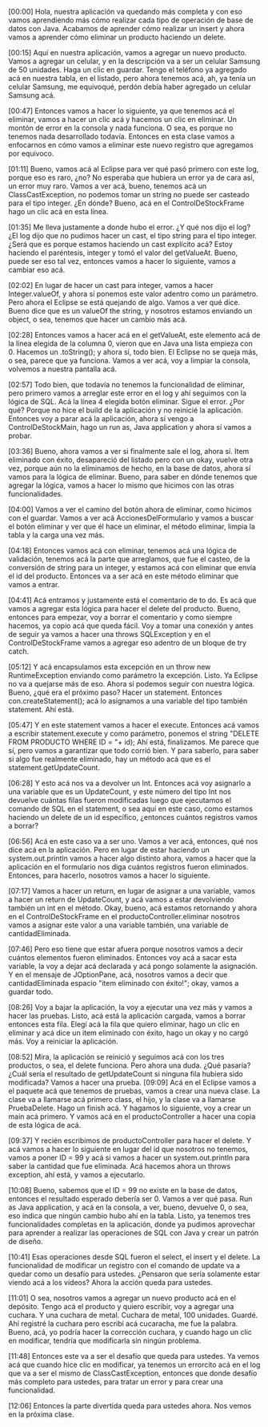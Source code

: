 [00:00] Hola, nuestra aplicación va quedando más completa y con eso vamos aprendiendo más cómo realizar cada tipo de operación de base de datos con Java. Acabamos de aprender cómo realizar un insert y ahora vamos a aprender cómo eliminar un producto haciendo un delete.

[00:15] Aquí en nuestra aplicación, vamos a agregar un nuevo producto. Vamos a agregar un celular, y en la descripción va a ser un celular Samsung de 50 unidades. Haga un clic en guardar. Tengo el teléfono ya agregado acá en nuestra tabla, en el listado, pero ahora tenemos acá, ah, ya tenía un celular Samsung, me equivoqué, perdón debía haber agregado un celular Samsung acá.

[00:47] Entonces vamos a hacer lo siguiente, ya que tenemos acá el eliminar, vamos a hacer un clic acá y hacemos un clic en eliminar. Un montón de error en la consola y nada funciona. O sea, es porque no tenemos nada desarrollado todavía. Entonces en esta clase vamos a enfocarnos en cómo vamos a eliminar este nuevo registro que agregamos por equivoco.

[01:11] Bueno, vamos acá al Eclipse para ver qué pasó primero con este log, porque eso es raro, ¿no? No esperaba que hubiera un error ya de cara así, un error muy raro. Vamos a ver acá, bueno, tenemos acá un ClassCastException, no podemos tomar un string no puede ser casteado para el tipo integer. ¿En dónde? Bueno, acá en el ControlDeStockFrame hago un clic acá en esta línea.

[01:35] Me lleva justamente a donde hubo el error. ¿Y qué nos dijo el log? ¿El log dijo que no pudimos hacer un cast, el tipo string para el tipo integer. ¿Será que es porque estamos haciendo un cast explícito acá? Estoy haciendo el paréntesis, integer y tomó el valor del getValueAt. Bueno, puede ser eso tal vez, entonces vamos a hacer lo siguiente, vamos a cambiar eso acá.

[02:02] En lugar de hacer un cast para integer, vamos a hacer Integer.valueOf, y ahora sí ponemos este valor adentro como un parámetro. Pero ahora el Eclipse se está quejando de algo. Vamos a ver qué dice. Bueno dice que es un valueOf the string, y nosotros estamos enviando un object, o sea, tenemos que hacer un cambio más acá.

[02:28] Entonces vamos a hacer acá en el getValueAt, este elemento acá de la línea elegida de la columna 0, vieron que en Java una lista empieza con 0. Hacemos un .toString(); y ahora sí, todo bien. El Eclipse no se queja más, o sea, parece que ya funciona. Vamos a ver acá, voy a limpiar la consola, volvemos a nuestra pantalla acá.

[02:57] Todo bien, que todavía no tenemos la funcionalidad de eliminar, pero primero vamos a arreglar este error en el log y ahí seguimos con la lógica de SQL. Acá la línea 4 elegida botón eliminar. Sigue el error. ¿Por qué? Porque no hice el build de la aplicación y no reinicié la aplicación. Entonces voy a parar acá la aplicación, ahora sí vengo a ControlDeStockMain, hago un run as, Java application y ahora sí vamos a probar.

[03:36] Bueno, ahora vamos a ver si finalmente sale el log, ahora sí. Item eliminado con éxito, desapareció del listado pero con un okay, vuelve otra vez, porque aún no la eliminamos de hecho, en la base de datos, ahora sí vamos para la lógica de eliminar. Bueno, para saber en dónde tenemos que agregar la lógica, vamos a hacer lo mismo que hicimos con las otras funcionalidades.

[04:00] Vamos a ver el camino del botón ahora de eliminar, como hicimos con el guardar. Vamos a ver acá AccionesDelFormulario y vamos a buscar el botón eliminar y ver que él hace un eliminar, el método eliminar, limpia la tabla y la carga una vez más.

[04:18] Entonces vamos acá con eliminar, tenemos acá una lógica de validación, tenemos acá la parte que arreglamos, que fue el casteo, de la conversión de string para un integer, y estamos acá con eliminar que envía el id del producto. Entonces va a ser acá en este método eliminar que vamos a entrar.

[04:41] Acá entramos y justamente está el comentario de to do. Es acá que vamos a agregar esta lógica para hacer el delete del producto. Bueno, entonces para empezar, voy a borrar el comentario y como siempre hacemos, ya copio acá que queda fácil. Voy a tomar una conexión y antes de seguir ya vamos a hacer una throws SQLException y en el ControlDeStockFrame vamos a agregar eso adentro de un bloque de try catch.

[05:12] Y acá encapsulamos esta excepción en un throw new RuntimeException enviando como parámetro la excepción. Listo. Ya Eclipse no va a quejarse más de eso. Ahora sí podemos seguir con nuestra lógica. Bueno, ¿qué era el próximo paso? Hacer un statement. Entonces con.createStatement(); acá lo asignamos a una variable del tipo también statement. Ahí está.

[05:47] Y en este statement vamos a hacer el execute. Entonces acá vamos a escribir statement.execute y como parámetro, ponemos el string "DELETE FROM PRODUCTO WHERE ID = "+ id); Ahí está, finalizamos. Me parece que sí, pero vamos a garantizar que todo corrió bien. Y para saberlo, para saber si algo fue realmente eliminado, hay un método acá que es el statement.getUpdateCount.

[06:28] Y esto acá nos va a devolver un Int. Entonces acá voy asignarlo a una variable que es un UpdateCount, y este número del tipo Int nos devuelve cuántas filas fueron modificadas luego que ejecutamos el comando de SQL en el statement, o sea aquí en este caso, como estamos haciendo un delete de un id específico, ¿entonces cuántos registros vamos a borrar?

[06:56] Acá en este caso va a ser uno. Vamos a ver acá, entonces, qué nos dice acá en la aplicación. Pero en lugar de estar haciendo un system.out.println vamos a hacer algo distinto ahora, vamos a hacer que la aplicación en el formulario nos diga cuántos registros fueron eliminados. Entonces, para hacerlo, nosotros vamos a hacer lo siguiente.

[07:17] Vamos a hacer un return, en lugar de asignar a una variable, vamos a hacer un return de UpdateCount, y acá vamos a estar devolviendo también un int en el método. Okay, bueno, acá estamos retornando y ahora en el ControlDeStockFrame en el productoController.eliminar nosotros vamos a asignar este valor a una variable también, una variable de cantidadEliminada.

[07:46] Pero eso tiene que estar afuera porque nosotros vamos a decir cuántos elementos fueron eliminados. Entonces voy acá a sacar esta variable, la voy a dejar acá declarada y acá pongo solamente la asignación. Y en el mensaje de JOptionPane, acá, nosotros vamos a decir que cantidadEliminada espacio "item eliminado con éxito!"; okay, vamos a guardar todo.

[08:26] Voy a bajar la aplicación, la voy a ejecutar una vez más y vamos a hacer las pruebas. Listo, acá está la aplicación cargada, vamos a borrar entonces esta fila. Elegí acá la fila que quiero eliminar, hago un clic en eliminar y acá dice un item eliminado con éxito, hago un okay y no cargó más. Voy a reiniciar la aplicación.

[08:52] Mira, la aplicación se reinició y seguimos acá con los tres productos, o sea, el delete funciona. Pero ahora una duda. ¿Qué pasaría? ¿Cuál sería el resultado de getUpdateCount si ninguna fila hubiera sido modificada? Vamos a hacer una prueba. [09:09] Acá en el Eclipse vamos a el paquete acá que tenemos de pruebas, vamos a crear una nueva clase. La clase va a llamarse acá primero class, el hijo, y la clase va a llamarse PruebaDelete. Hago un finish acá. Y hagamos lo siguiente, voy a crear un main acá primero. Y vamos acá en el productoController a hacer una copia de esta lógica de acá.

[09:37] Y recién escribimos de productoController para hacer el delete. Y acá vamos a hacer lo siguiente en lugar del id que nosotros no tenemos, vamos a poner ID = 99 y acá si vamos a hacer un system.out.println para saber la cantidad que fue eliminada. Acá hacemos ahora un throws exception, ahí está, y vamos a ejecutarlo.

[10:08] Bueno, sabemos que el ID = 99 no existe en la base de datos, entonces el resultado esperado debería ser 0. Vamos a ver qué pasa. Run as Java application, y acá en la consola, a ver, bueno, devuelve 0, o sea, eso indica que ningún cambio hubo ahí en la tabla. Listo, ya tenemos tres funcionalidades completas en la aplicación, donde ya pudimos aprovechar para aprender a realizar las operaciones de SQL con Java y crear un patrón de diseño.

[10:41] Esas operaciones desde SQL fueron el select, el insert y el delete. La funcionalidad de modificar un registro con el comando de update va a quedar como un desafío para ustedes. ¿Pensaron que sería solamente estar viendo acá a los vídeos? Ahora la acción queda para ustedes.

[11:01] O sea, nosotros vamos a agregar un nuevo producto acá en el depósito. Tengo acá el producto y quiero escribir, voy a agregar una cuchara. Y una cuchara de metal. Cuchara de metal, 100 unidades. Guardé. Ahí registré la cuchara pero escribí acá cucaracha, me fue la palabra. Bueno, acá, yo podría hacer la corrección cuchara, y cuando hago un clic en modificar, tendría que modificarla sin ningún problema.

[11:48] Entonces este va a ser el desafío que queda para ustedes. Ya vemos acá que cuando hice clic en modificar, ya tenemos un errorcito acá en el log que va a ser el mismo de ClassCastException, entonces que donde desafío más completo para ustedes, para tratar un error y para crear una funcionalidad.

[12:06] Entonces la parte divertida queda para ustedes ahora. Nos vemos en la próxima clase.